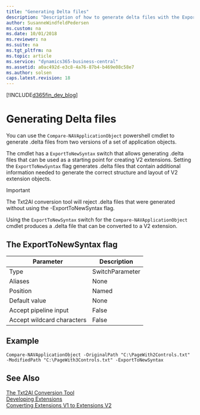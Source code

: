 ```yaml
---
title: "Generating Delta files"
description: "Description of how to generate delta files with the ExportToNewSyntax flag."
author: SusanneWindfeldPedersen
ms.custom: na
ms.date: 10/01/2018
ms.reviewer: na
ms.suite: na
ms.tgt_pltfrm: na
ms.topic: article
ms.service: "dynamics365-business-central"
ms.assetid: a0ac492d-e3c8-4a76-87b4-b469e08c58e7
ms.author: solsen
caps.latest.revision: 18
---
```


[!INCLUDE[d365fin_dev_blog](includes/d365fin_dev_blog.md)]

# Generating Delta files
You can use the `Compare-NAVApplicationObject` powershell cmdlet to generate .delta files from two versions of a set of application objects. 

The cmdlet has a `ExportToNewSyntax` switch that allows generating .delta files that can be used as a starting point for creating V2 extensions. Setting the `ExportToNewSyntax` flag generates .delta files that contain additional information needed to generate the correct structure and layout of V2 extension objects.  

> [!IMPORTANT]  
> The Txt2Al conversion tool will reject .delta files that were generated without using the -ExportToNewSyntax flag.

Using the `ExportToNewSyntax` switch for the `Compare-NAVApplicationObject` cmdlet produces a .delta file that can be converted to a V2 extension. 

## The ExportToNewSyntax flag

|Parameter      |Description|
|---------------|-----------|
|Type          |SwitchParameter|
|Aliases       |None|
|Position      |Named|
|Default value |None|
|Accept pipeline input      |False|
|Accept wildcard characters |False|

## Example
```
Compare-NAVApplicationObject -OriginalPath "C:\PageWith2Controls.txt" -ModifiedPath "C:\PageWith3Controls.txt" -ExportToNewSyntax
 ```

## See Also
[The Txt2Al Conversion Tool](devenv-txt2al-tool.md)  
[Developing Extensions](devenv-dev-overview.md)   
[Converting Extensions V1 to Extensions V2](devenv-upgrade-v1-to-v2-overview.md)

